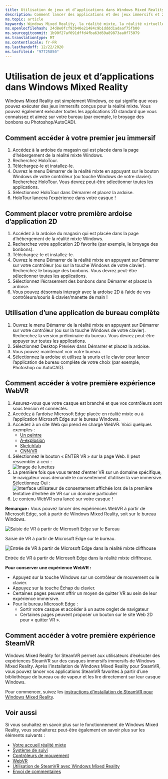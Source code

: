 ```yaml
---
title: Utilisation de jeux et d’applications dans Windows Mixed Reality
description: Comment lancer des applications et des jeux immersifs et 2D, afficher le bureau et expérimenter du contenu WebVR et SteamVR.
ms.topic: article
keywords: Windows Mixed Reality, la réalité mixte, la réalité virtuelle, VR, MR, applications, jeux, Desktop, SteamVR, WebVR, Steam
ms.openlocfilehash: 24d8e0fcf93b40e21484c9b1dddd1adaaf75fb00
ms.sourcegitcommit: 1b90f27af091dffd4fba63d69a89873aa0f75079
ms.translationtype: MT
ms.contentlocale: fr-FR
ms.lasthandoff: 12/22/2020
ms.locfileid: "97725850"
---
```

# <a name="using-games-and-apps-in-windows-mixed-reality"></a>Utilisation de jeux et d’applications dans Windows Mixed Reality

Windows Mixed Reality est simplement Windows, ce qui signifie que vous pouvez exécuter des jeux immersifs conçus pour la réalité mixte. Vous pouvez également exécuter toutes les applications 2D standard que vous connaissez et aimez sur votre bureau (par exemple, le broyage des bonbons ou Photoshop/AutoCAD).

## <a name="how-to-get-into-your-first-immersive-game"></a>Comment accéder à votre premier jeu immersif

1. Accédez à la ardoise du magasin qui est placée dans la page d’hébergement de la réalité mixte Windows.
2. Recherchez HoloTour.
3. Téléchargez-le et installez-le.
4. Ouvrez le menu Démarrer de la réalité mixte en appuyant sur le bouton Windows de votre contrôleur (ou touche Windows de votre clavier). Recherchez HoloTour. Vous devrez peut-être sélectionner toutes les applications.
5. Sélectionnez HoloTour dans Démarrer et placez la ardoise.
6. HoloTour lancera l’expérience dans votre casque !

## <a name="how-to-place-your-first-2d-app-slate"></a>Comment placer votre première ardoise d’application 2D

1. Accédez à la ardoise du magasin qui est placée dans la page d’hébergement de la réalité mixte Windows.
2. Recherchez votre application 2D favorite (par exemple, le broyage des bonbons).
3. Téléchargez-le et installez-le.
4. Ouvrez le menu Démarrer de la réalité mixte en appuyant sur Démarrer sur votre contrôleur (ou sur la touche Windows de votre clavier). Recherchez le broyage des bonbons. Vous devrez peut-être sélectionner toutes les applications.
5. Sélectionnez l’écrasement des bonbons dans Démarrer et placez la ardoise.
6. Vous pouvez désormais interagir avec la ardoise 2D à l’aide de vos contrôleurs/souris & clavier/manette de main !

## <a name="how-to-use-a-full-desktop-application"></a>Utilisation d’une application de bureau complète

1. Ouvrez le menu Démarrer de la réalité mixte en appuyant sur Démarrer sur votre contrôleur (ou sur la touche Windows de votre clavier). Recherchez la version préliminaire du bureau. Vous devrez peut-être appuyer sur toutes les applications.
2. Sélectionnez Desktop Preview dans Démarrer et placez la ardoise.
3. Vous pouvez maintenant voir votre bureau.
4. Sélectionnez la ardoise et utilisez la souris et le clavier pour lancer l’application de bureau complète de votre choix (par exemple, Photoshop ou AutoCAD).

## <a name="how-to-get-into-your-first-webvr-experience"></a>Comment accéder à votre première expérience WebVR

1. Assurez-vous que votre casque est branché et que vos contrôleurs sont sous tension et connectés.
2. Accédez à l’ardoise Microsoft Edge placée en réalité mixte ou à l’application Microsoft Edge sur le bureau Windows.
3. Accédez à un site Web qui prend en charge WebVR. Voici quelques exemples :
   * [Un peintre](https://aframe.io/a-painter/)
   * [A-explosion](https://aframe.io/a-blast/)
   * [Sketchfab](https://sketchfab.com/)
   * [CNN/VR](https://cnn.com/vr)
4. Sélectionnez le bouton « ENTER VR » sur la page Web. Il peut ressembler à ceci : \
   ![Image de lunettes](images/75px-enter-vr.png)
5. La première fois que vous tentez d’entrer VR sur un domaine spécifique, le navigateur vous demande le consentement d’utiliser la vue immersive. Sélectionnez Oui : ![Interface utilisateur de consentement affichée lors de la première tentative d’entrée de VR sur un domaine particulier](images/1053px-Webvr-consent-ui.png)
6. Le contenu WebVR sera lancé sur votre casque !

**Remarque :** Vous pouvez lancer des expériences WebVR à partir de Microsoft Edge, soit à partir de Windows Mixed Reality, soit sur le bureau Windows.

![Saisie de VR à partir de Microsoft Edge sur le Bureau](images/450px-webvr-desktop.png)

Saisie de VR à partir de Microsoft Edge sur le bureau.

![Entrée de VR à partir de Microsoft Edge dans la réalité mixte cliffhouse](images/450px-enter-vr-cliffhouse.jpg)

Entrée de VR à partir de Microsoft Edge dans la réalité mixte cliffhouse.

**Pour conserver une expérience WebVR :**
* Appuyez sur la touche Windows sur un contrôleur de mouvement ou le clavier.
* Appuyez sur la touche Échap du clavier.
* Certaines pages peuvent offrir un moyen de quitter VR au sein de leur expérience immersive.
* Pour le bureau Microsoft Edge :
  * Sortir votre casque et accéder à un autre onglet de navigateur
  * Certaines pages peuvent proposer un bouton sur le site Web 2D pour « quitter VR ».

## <a name="how-to-get-into-your-first-steamvr-experience"></a>Comment accéder à votre première expérience SteamVR

Windows Mixed Reality for SteamVR permet aux utilisateurs d’exécuter des expériences SteamVR sur des casques immersifs immersifs de Windows Mixed Reality. Après l’installation de Windows Mixed Reality pour SteamVR, vous pouvez lancer vos applications SteamVR favorites à partir d’une bibliothèque de bureau ou de vapeur et les lire directement sur leur casque Windows.

Pour commencer, suivez les [instructions d’installation de SteamVR pour Windows Mixed Reality](https://docs.microsoft.com/windows/mixed-reality/enthusiast-guide/using-steamvr-with-windows-mixed-reality).

## <a name="see-also"></a>Voir aussi

Si vous souhaitez en savoir plus sur le fonctionnement de Windows Mixed Reality, vous souhaiterez peut-être également en savoir plus sur les éléments suivants :
* [Votre accueil réalité mixte](your-mixed-reality-home.md)
* [Système de suivi](tracking-system.md)
* [Contrôleurs de mouvement](controllers-in-wmr.md)
* [WebVR](webvr.md)
* [Utilisation de SteamVR avec Windows Mixed Reality](using-steamvr-with-windows-mixed-reality.md)
* [Envoi de commentaires](filing-feedback.md)
